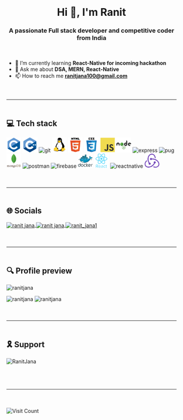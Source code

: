 <div style="padding: 20px;">
<h1 align="center">Hi 👋, I'm Ranit</h1>
<h3 align="center" style="margin-bottom: 50px;">A passionate Full stack developer and competitive coder from India</h3>

- 🌱 I’m currently learning <strong>React-Native for incoming hackathon</strong>
- 💬 Ask me about <strong>DSA, MERN, React-Native</strong>
-  📫 How to reach me <strong>ranitjana100@gmail.com</strong>

<hr style="margin: 50px 0;">

<h2>💻 Tech stack</h2>
<p align="left">
<img src="https://raw.githubusercontent.com/devicons/devicon/master/icons/c/c-original.svg" alt="c" width="40" height="40"/>
<img src="https://raw.githubusercontent.com/devicons/devicon/master/icons/cplusplus/cplusplus-original.svg" alt="cplusplus" width="40" height="40"/>
<img src="https://www.vectorlogo.zone/logos/git-scm/git-scm-icon.svg" alt="git" width="40" height="40"/>
<img src="https://raw.githubusercontent.com/devicons/devicon/master/icons/linux/linux-original.svg" alt="linux" width="40" height="40"/>
<img src="https://raw.githubusercontent.com/devicons/devicon/master/icons/html5/html5-original-wordmark.svg" alt="html5" width="40" height="40"/>
<img src="https://raw.githubusercontent.com/devicons/devicon/master/icons/css3/css3-original-wordmark.svg" alt="css3" width="40" height="40"/>
<img src="https://raw.githubusercontent.com/devicons/devicon/master/icons/javascript/javascript-original.svg" alt="javascript" width="40" height="40"/>
<img src="https://raw.githubusercontent.com/devicons/devicon/master/icons/nodejs/nodejs-original-wordmark.svg" alt="nodejs" width="40" height="40"/>
<img src="https://encrypted-tbn0.gstatic.com/images?q=tbn:ANd9GcRLShKIZAvVpnR0ffKU83S2gPTuB4Zx_Z95Dg&s" alt="express" width="40" height="40"/>
<img src="https://cdn.worldvectorlogo.com/logos/pug.svg" alt="pug" width="40" height="40"/>
<img src="https://raw.githubusercontent.com/devicons/devicon/master/icons/mongodb/mongodb-original-wordmark.svg" alt="mongodb" width="40" height="40"/>
<img src="https://www.vectorlogo.zone/logos/getpostman/getpostman-icon.svg" alt="postman" width="40" height="40"/>
<img src="https://www.vectorlogo.zone/logos/firebase/firebase-icon.svg" alt="firebase" width="40" height="40"/>
<img src="https://raw.githubusercontent.com/devicons/devicon/master/icons/docker/docker-original-wordmark.svg" alt="docker" width="40" height=""/>
<img src="https://raw.githubusercontent.com/devicons/devicon/master/icons/react/react-original-wordmark.svg" alt="react" width="40" height="40"/>
<img src="https://reactnative.dev/img/header_logo.svg" alt="reactnative" width="40" height="40"/>
<img src="https://raw.githubusercontent.com/devicons/devicon/master/icons/redux/redux-original.svg" alt="redux" width="40" height="40"/>
</p>

<hr style="margin: 50px 0;">

<h2>🌐 Socials</h2>
<p align="left">
<a href="https://www.linkedin.com/in/ranit-jana-12660a253" target="_blank">
<img align="center" src="https://raw.githubusercontent.com/rahuldkjain/github-profile-readme-generator/master/src/images/icons/Social/linked-in-alt.svg" alt="ranit jana" height="30" width="40"/>
</a>
<a href="https://www.facebook.com/ranit.ranit.9231" target="_blank">
<img align="center" src="https://raw.githubusercontent.com/rahuldkjain/github-profile-readme-generator/master/src/images/icons/Social/facebook.svg" alt="ranit jana" height="30" width="40"/>
</a>
<a href="https://www.instagram.com/ranit_jana1/" target="_blank">
<img align="center" src="https://raw.githubusercontent.com/rahuldkjain/github-profile-readme-generator/master/src/images/icons/Social/instagram.svg" alt="ranit_jana1" height="30" width="40"/>
</a>
</p>

<hr style="margin: 50px 0;">

<h2>🔍 Profile preview</h2>
<img src="https://github-readme-stats.vercel.app/api/top-langs?username=ranitjana&show_icons=true&locale=en&layout=compact&theme=radical" alt="ranitjana" />
<p>
<img src="https://github-readme-stats.vercel.app/api?username=ranitjana&show_icons=true&locale=en&theme=radical" alt="ranitjana" />
<img src="https://github-readme-streak-stats.herokuapp.com/?user=ranitjana&theme=radical" alt="ranitjana"/>

<hr style="margin: 50px 0;">

<h2>🎗️ Support</h2>
<p><a href="https://www.buymeacoffee.com/RanitJana"> 
<img align="left" src="https://cdn.buymeacoffee.com/buttons/v2/default-yellow.png" height="50" width="210" alt="RanitJana" />
</a></p>
<br><br>

<hr style="margin: 50px 0;">

<div>
<img src="https://visitcount.itsvg.in/api?id=RanitJana&icon=0&color=0" alt="Visit Count"/>
</div>
</div>
